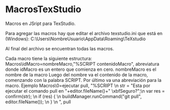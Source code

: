 # MacrosTexStudio
Macros en JSript para TexStudio.

Para agregar las macros hay que editar el archivo texstudio.ini que está en (Windows):
C:\Users\NombreUsuario\AppData\Roaming\TeXstudio

Al final del archivo se encuentran todas las macros.

Cada macro tiene la siguiente estructura: 
Macros\idMacro=nombreMacro,"%SCRIPT contenidoMacro", abreviatura
donde idMacro es un entero que comienza en cero.
nombreMacro es el nombre de la macro
Luego del nombre va el contenido de la macro, comenzando con la palabra SCRIPT. 
Por último va una abreviación para la macro.
Ejemplo
Macros\0=ejecutar pull, "%SCRIPT \n str = \"Esta por ejecutar el comando pull en \"+editor.fileName()+\" \xbfSeguro?\";\n var res = confirm(str); \n if (res) { \n buildManager.runCommand(\"git pull\", editor.fileName()); \n } \n ", pull
